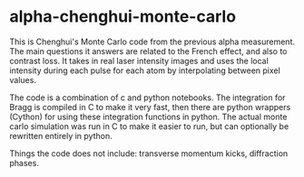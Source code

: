 # alpha-chenghui-monte-carlo

This is Chenghui's Monte Carlo code from the previous alpha measurement. The main questions it answers are related to the French effect, and also to contrast loss. It takes in real laser intensity images and uses the local intensity during each pulse for each atom by interpolating between pixel values. 

The code is a combination of c and python notebooks. The integration for Bragg is compiled in C to make it very fast, then there are python wrappers (Cython) for using these integration functions in python. The actual monte carlo simulation was run in C to make it easier to run, but can optionally be rewritten entirely in python.

Things the code does not include: transverse momentum kicks, diffraction phases. 
